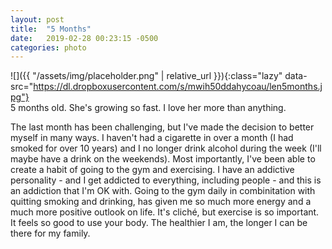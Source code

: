 ```yaml
---
layout: post
title:  "5 Months"
date:   2019-02-28 00:23:15 -0500
categories: photo
---
```


![]({{ "/assets/img/placeholder.png" | relative_url }}){:class="lazy" data-src="https://dl.dropboxusercontent.com/s/mwih50ddahycoau/len5months.jpg"}
<br>
5 months old. She's growing so fast. I love her more than anything.

The last month has been challenging, but I've made the decision to better myself in many ways. I haven't had a cigarette in over a month (I had smoked for over 10 years) and I no longer drink alcohol during the week (I'll maybe have a drink on the weekends). Most importantly, I've been able to create a habit of going to the gym and exercising. I have an addictive personality - and I get addicted to everything, including people - and this is an addiction that I'm OK with. Going to the gym daily in combinitation with quitting smoking and drinking, has given me so much more energy and a much more positive outlook on life. It's cliché, but exercise is so important. It feels so good to use your body. The healthier I am, the longer I can be there for my family.